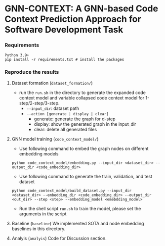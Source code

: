 # GNN-CONTEXT: A GNN-based Code Context Prediction Approach for Software Development Task

### Requirements
```
Python 3.9+
pip install -r requirements.txt # install the packages
```

### Reproduce the results
1. Dataset formation (`dataset_formation/`)
    - run the `run.sh` in the directory to generate the expanded code context model and variable collapsed code context model for 1-step/2-step/3-step.
        - `--input_dir`: dataset path
        - `--action [generate | display | clear]` 
            - generate: generate the graph for d-step 
            - display: show the generated graph in the input_dir
            - clear: delete all generated files

2. GNN model training (`code_context_model/`)
    - Use following command to embed the graph nodes on different embedding models
    ```
    python code_context_model/embedding.py --input_dir <dataset_dir> --output_dir <code_embedding_dir>
    ```
    - Use following command to generate the train, validation, and test dataset
    ```
    python code_context_model/build_dataset.py --input_dir <dataset_dir> --embedding_dir <code_embedding_dir> --output_dir <out_dir> --step <step> --embedding_model <emebdding_model>
    ```
    - Run the shell script `run.sh` to train the model, please set the arguments in the script

3. Baseline (`baseline`) 
    We implemented SOTA and node embedding baselines in this directory.

4. Analyis (`analyis`)
    Code for Discussion section.